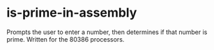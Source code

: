 # is-prime-in-assembly
Prompts the user to enter a number, then determines if that number is prime. Written for the 80386 processors.
